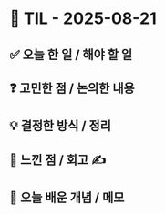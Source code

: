 # 📅 TIL - 2025-08-21

## ✅ 오늘 한 일 / 해야 할 일


## ❓ 고민한 점 / 논의한 내용


## 💡 결정한 방식 / 정리


## 📌 느낀 점 / 회고 ✍️


## 📘 오늘 배운 개념 / 메모